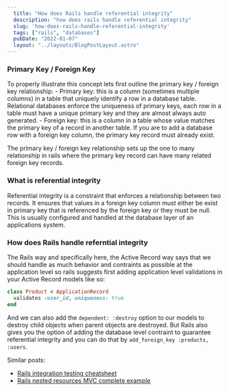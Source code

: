 ```yaml
---
  title: "How does Rails handle referential integrity"
  description: "how does rails handle referential integrity"
  slug: 'how-does-rails-handle-referential-integrity'
  tags: ["rails", "databases"]
  pubDate: "2022-01-07"
  layout: "../layouts/BlogPostLayout.astro"
---
```


<h3>Primary Key / Foreign Key</h3>
To properly illustrate this concept lets first outline the primary key / foreign key relationship:
- Primary key: this is a column (sometimes multiple columns) in a table that uniquely identify a row in a database table. Relational databases enforce the uniqueness of primary keys, each row in a table must have a unique primary key and they are almost always auto generated.
- Foreign key: this is a column in a table whose value matches the primary key of a record in another table. If you are to add a database row with a foreign key column, the primary key record must already exist.

The primary key / foreign key relationship sets up the one to many relationship in rails where the primary key record can have many related foreign key records.

<h3>What is referential integrity</h3>
Referential integrity is a constraint that enforces a relationship between two records. It ensures that values in a foreign key column must either be exist in primary key that is referenced by the foreign key or they must be null. This is usually configured and handled at the database layer of an applications system.

<h3>How does Rails handle referntial integrity</h3>
The Rails way and specifically here, the Active Record way says that we should handle as much behavior and contraints as possible at the application level so rails suggests first adding application level validations in your Active Record models like so:

```ruby
class Product < ApplicationRecord
  validates :user_id, uniqueness: true
end
```
 
And we can also add the `dependent: :destroy` option to our models to destroy child objects when parent objects are destroyed. But Rails also gives you the option of adding the database level contraint to guarantee referential integrity and you can do that by `add_foreign_key :products, :users`.

Similar posts:
- [Rails integration testing cheatsheet](https://www.devdecks.io/2022-rails-integration-testing-cheatsheet)
 - [Rails nested resources MVC complete example](https://www.devdecks.io/2021-rails-nested-resources-mvc-complete-example)
 
